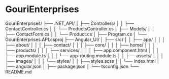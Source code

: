 # GouriEnterprises

GouriEnterprises/
├── .NET_API/
│   ├── Controllers/
│   │   ├── ContactController.cs
│   │   └── ProductsController.cs
│   ├── Models/
│   │   ├── ContactForm.cs
│   │   └── Product.cs
│   ├── Program.cs
│   └── GouriEnterprises.API.csproj
├── Angular_UI/
│   ├── src/
│   │   ├── app/
│   │   │   ├── about/
│   │   │   ├── contact/
│   │   │   ├── core/
│   │   │   ├── home/
│   │   │   ├── products/
│   │   │   ├── services/
│   │   │   ├── app.component.html
│   │   │   ├── app.module.ts
│   │   │   └── app-routing.module.ts
│   │   ├── assets/
│   │   │   ├── images/
│   │   │   └── styles/
│   │   ├── styles.scss
│   │   └── index.html
│   ├── angular.json
│   ├── package.json
│   └── tsconfig.json
└── README.md
